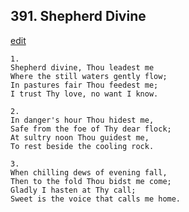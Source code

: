
## 391.  Shepherd Divine
[edit](https://docs.google.com/document/d/1DdoesK8o6n9ExLCP3%2DU67W0snaSPTH9k/edit?mode=html)



    1.
    Shepherd divine, Thou leadest me 
    Where the still waters gently flow; 
    In pastures fair Thou feedest me; 
    I trust Thy love, no want I know. 

    2.
    In danger's hour Thou hidest me, 
    Safe from the foe of Thy dear flock; 
    At sultry noon Thou guidest me, 
    To rest beside the cooling rock. 

    3.
    When chilling dews of evening fall, 
    Then to the fold Thou bidst me come; 
    Gladly I hasten at Thy call; 
    Sweet is the voice that calls me home.
